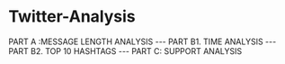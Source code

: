# Twitter-Analysis
PART A :MESSAGE LENGTH ANALYSIS --- PART B1. TIME ANALYSIS --- PART B2. TOP 10 HASHTAGS --- PART C: SUPPORT ANALYSIS




